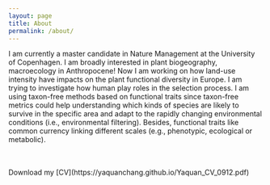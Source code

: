 ```yaml
---
layout: page
title: About 
permalink: /about/
---
```

I am currently a master candidate in Nature Management at the University of Copenhagen. I am broadly interested in plant biogeography, macroecology in Anthropocene! Now I am working on how land-use intensity have impacts on the plant functional diversity in Europe. I am trying to investigate how human play roles in the selection process. I am using taxon-free methods based on functional traits since taxon-free metrics could help understanding which kinds of species are likely to survive in the specific area and adapt to the rapidly changing environmental conditions (i.e., environmental filtering). Besides, functional traits like common currency linking different scales (e.g., phenotypic, ecological or metabolic).

<br>
<br>
Download my [CV](https://yaquanchang.github.io/Yaquan_CV_0912.pdf)
<br>
